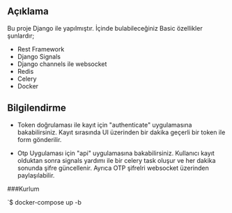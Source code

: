 
## Açıklama

Bu proje Django ile yapılmıştır. İçinde bulabileceğiniz Basic özellikler şunlardır;

- Rest  Framework
- Django Signals
- Django channels  ile websocket
- Redis
- Celery
- Docker

## Bilgilendirme
-  Token doğrulaması ile kayıt için "authenticate" uygulamasına bakabilirsiniz.
Kayıt sırasında UI üzerinden bir dakika geçerli bir token ile form gönderilir.

- Otp Uygulaması için  "api" uygulamasına bakabilirsiniz.
Kullanıcı kayıt olduktan sonra signals yardımı ile bir celery task oluşur ve her dakika sonunda şifre güncellenir. Ayrıca OTP şifrelri websocket üzerinden paylaşılabilir.

###Kurlum

`$ docker-compose up -b

